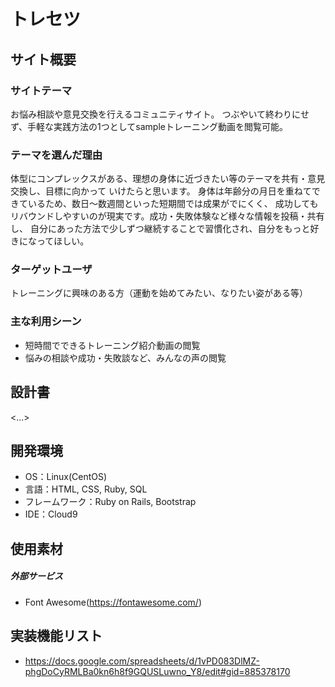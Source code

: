 # トレセツ

## サイト概要
### サイトテーマ
お悩み相談や意見交換を行えるコミュニティサイト。
つぶやいて終わりにせず、手軽な実践方法の1つとしてsampleトレーニング動画を閲覧可能。

### テーマを選んだ理由
体型にコンプレックスがある、理想の身体に近づきたい等のテーマを共有・意見交換し、目標に向かって
いけたらと思います。
身体は年齢分の月日を重ねてできているため、数日～数週間といった短期間では成果がでにくく、
成功してもリバウンドしやすいのが現実です。成功・失敗体験など様々な情報を投稿・共有し、
自分にあった方法で少しずつ継続することで習慣化され、自分をもっと好きになってほしい。

### ターゲットユーザ
トレーニングに興味のある方（運動を始めてみたい、なりたい姿がある等）

### 主な利用シーン
- 短時間でできるトレーニング紹介動画の閲覧
- 悩みの相談や成功・失敗談など、みんなの声の閲覧

## 設計書
<...>

## 開発環境
- OS：Linux(CentOS)
- 言語：HTML, CSS, Ruby, SQL
- フレームワーク：Ruby on Rails, Bootstrap
- IDE：Cloud9

## 使用素材
##### 外部サービス
- Font Awesome(https://fontawesome.com/)

## 実装機能リスト
- https://docs.google.com/spreadsheets/d/1vPD083DlMZ-phgDoCyRMLBa0kn6h8f9GQUSLuwno_Y8/edit#gid=885378170